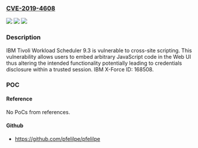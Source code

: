 ### [CVE-2019-4608](https://cve.mitre.org/cgi-bin/cvename.cgi?name=CVE-2019-4608)
![](https://img.shields.io/static/v1?label=Product&message=Workload%20Scheduler&color=blue)
![](https://img.shields.io/static/v1?label=Version&message=n%2Fa&color=blue)
![](https://img.shields.io/static/v1?label=Vulnerability&message=Cross-Site%20Scripting&color=brighgreen)

### Description

IBM Tivoli Workload Scheduler 9.3 is vulnerable to cross-site scripting. This vulnerability allows users to embed arbitrary JavaScript code in the Web UI thus altering the intended functionality potentially leading to credentials disclosure within a trusted session. IBM X-Force ID: 168508.

### POC

#### Reference
No PoCs from references.

#### Github
- https://github.com/pfelilpe/pfelilpe

